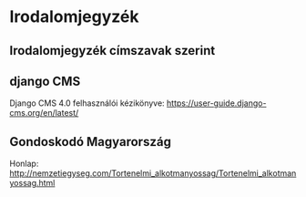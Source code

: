 # Irodalomjegyzék
## Irodalomjegyzék címszavak szerint
## django CMS
Django CMS 4.0 felhasználói kézikönyve: https://user-guide.django-cms.org/en/latest/


## Gondoskodó Magyarország
Honlap: http://nemzetiegyseg.com/Tortenelmi_alkotmanyossag/Tortenelmi_alkotmanyossag.html
